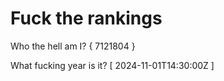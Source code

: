 # Fuck the rankings

Who the hell am I?
{ 7121804 }

What fucking year is it?
[ 2024-11-01T14:30:00Z ]
